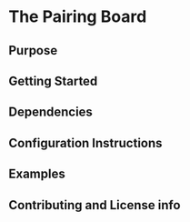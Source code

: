 # The Pairing Board

## Purpose

## Getting Started

## Dependencies

## Configuration Instructions

## Examples

## Contributing and License info
